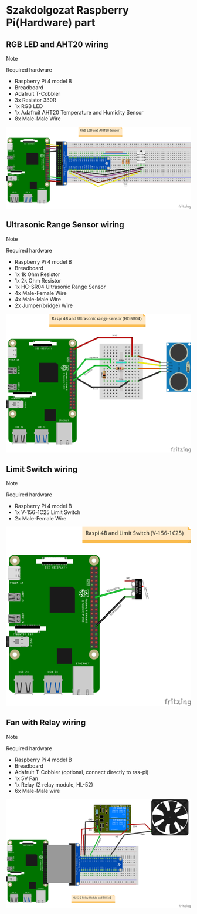 # Szakdolgozat Raspberry Pi(Hardware) part

## RGB LED and AHT20 wiring

> [!NOTE]
> Required hardware

- Raspberry Pi 4 model B
- Breadboard
- Adafruit T-Cobbler
- 3x Resistor 330R
- 1x RGB LED 
- 1x Adafruit AHT20 Temperature and Humidity Sensor
- 8x Male-Male Wire

<img src="sketches/rgb-led-aht20-temp-hum-sensor-wiring_image.png" alt="RGB LED and AHT20 wiring" />

## Ultrasonic Range Sensor wiring

> [!NOTE]
> Required hardware

- Raspberry Pi 4 model B
- Breadboard
- 1x 1k Ohm Resistor
- 1x 2k Ohm Resistor
- 1x HC-SR04 Ultrasonic Range Sensor
- 4x Male-Female Wire
- 4x Male-Male Wire
- 2x Jumper(bridge) Wire

<img src="sketches/ultrasonic-range-sensor-wiring_image.png" alt="HC-SR04 Ultrasonic Range Sensor wiring" />

## Limit Switch wiring

> [!NOTE]
> Required hardware

- Raspberry Pi 4 model B
- 1x V-156-1C25 Limit Switch
- 2x Male-Female Wire

<img src="sketches/limit-switch-wiring_image.png" alt="V-156-1C25 Limit Switch wiring" />

## Fan with Relay wiring

> [!NOTE]
> Required hardware

- Raspberry Pi 4 model B
- Breadboard
- Adafruit T-Cobbler (optional, connect directly to ras-pi)
- 1x 5V Fan
- 1x Relay (2 relay module, HL-52)
- 6x Male-Male wire

<img src="sketches/relay-and-fan-wiring_image.png" alt="Fan with Relay wiring" />